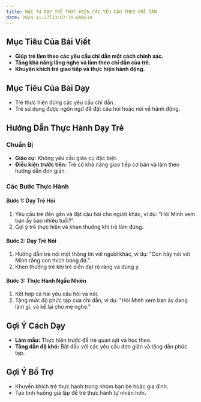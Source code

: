 ```yaml
---
title: BÀI 74 DẠY TRẺ THỰC HIỆN CÁC YÊU CẦU THEO CHỈ DẪN
date: 2024-11-27T23:07:39.698614
---
```


## Mục Tiêu Của Bài Viết
- **Giúp trẻ làm theo các yêu cầu chỉ dẫn một cách chính xác.**
- **Tăng khả năng lắng nghe và làm theo chỉ dẫn của trẻ.**
- **Khuyến khích trẻ giao tiếp và thực hiện hành động.**

## Mục Tiêu Của Bài Dạy
- Trẻ thực hiện đúng các yêu cầu chỉ dẫn.
- Trẻ sử dụng được ngôn ngữ để đặt câu hỏi hoặc nói về hành động.

## Hướng Dẫn Thực Hành Dạy Trẻ

### Chuẩn Bị
- **Giáo cụ:** Không yêu cầu giáo cụ đặc biệt.
- **Điều kiện trước tiên:** Trẻ có khả năng giao tiếp cơ bản và làm theo hướng dẫn đơn giản.

### Các Bước Thực Hành
#### Bước 1: Dạy Trẻ Hỏi
1. Yêu cầu trẻ đến gần và đặt câu hỏi cho người khác, ví dụ: "Hỏi Minh xem bạn ấy bao nhiêu tuổi?".
2. Gợi ý trẻ thực hiện và khen thưởng khi trẻ làm đúng.

#### Bước 2: Dạy Trẻ Nói
1. Hướng dẫn trẻ nói một thông tin với người khác, ví dụ: "Con hãy nói với Minh rằng con thích bóng đá.".
2. Khen thưởng trẻ khi trẻ diễn đạt rõ ràng và đúng ý.

#### Bước 3: Thực Hành Ngẫu Nhiên
1. Kết hợp cả hai yêu cầu hỏi và nói.
2. Tăng mức độ phức tạp của chỉ dẫn, ví dụ: "Hỏi Minh xem bạn ấy đang làm gì, và kể lại cho mẹ nghe."

## Gợi Ý Cách Dạy
- **Làm mẫu:** Thực hiện trước để trẻ quan sát và học theo.
- **Tăng dần độ khó:** Bắt đầu với các yêu cầu đơn giản và tăng dần phức tạp.

## Gợi Ý Bổ Trợ
- Khuyến khích trẻ thực hành trong nhóm bạn bè hoặc gia đình.
- Tạo tình huống giả lập để trẻ thực hành tự nhiên hơn.
